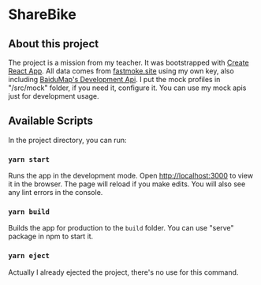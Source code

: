 # ShareBike

## About this project

The project is a mission from my teacher.
It was bootstrapped with [Create React App](https://github.com/facebook/create-react-app).
All data comes from [fastmoke.site](https://www.fastmoke.site) using my own key, also including [BaiduMap's Development Api](http://lbs.baidu.com/index.php?title=%E9%A6%96%E9%A1%B5).
I put the mock profiles in "/src/mock" folder, if you need it, configure it. You can use my mock apis just for development usage.

## Available Scripts

In the project directory, you can run:

### `yarn start`

Runs the app in the development mode.
Open [http://localhost:3000](http://localhost:3000) to view it in the browser.
The page will reload if you make edits.
You will also see any lint errors in the console.

### `yarn build`

Builds the app for production to the `build` folder.
You can use "serve" package in npm to start it.

### `yarn eject`

Actually I already ejected the project,  there's no use for this command.
